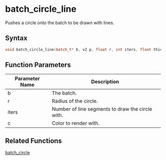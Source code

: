 # batch_circle_line

Pushes a circle onto the batch to be drawn with lines.

## Syntax

```cpp
void batch_circle_line(batch_t* b, v2 p, float r, int iters, float thickness, color_t c);
```

## Function Parameters

Parameter Name | Description
--- | ---
b | The batch.
r | Radius of the circle.
iters | Number of line segments to draw the circle with.
c | Color to render with.

## Related Functions
 
[batch_circle](https://github.com/RandyGaul/cute_framework/tree/master/doc/graphics/batch/batch_circle.md)  
